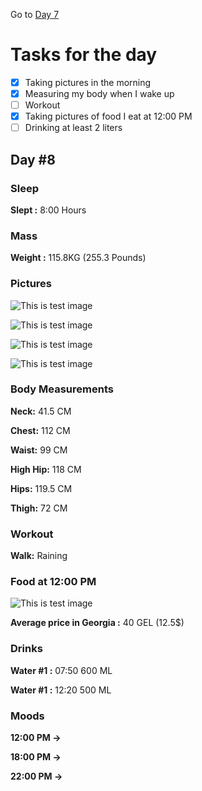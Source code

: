 Go to [Day 7](https://groot.ge/day7)

# Tasks for the day

- [x] Taking pictures in the morning
- [x] Measuring my body when I wake up
- [ ] Workout
- [x] Taking pictures of food I eat at 12:00 PM
- [ ] Drinking at least 2 liters

## Day #8

### Sleep

**Slept :** 8:00 Hours

### Mass

**Weight :** 115.8KG (255.3 Pounds)

### Pictures

![This is test image](./assets/8/front.jpg)

![This is test image](./assets/8/left.jpg)

![This is test image](./assets/8/back.jpg)

![This is test image](./assets/8/right.jpg)

### Body Measurements

**Neck:** 41.5 CM

**Chest:** 112 CM

**Waist:** 99 CM

**High Hip:** 118 CM

**Hips:** 119.5 CM

**Thigh:** 72 CM

### Workout

**Walk:** Raining

### Food at 12:00 PM

![This is test image](./assets/8/food.jpg)

**Average price in Georgia :** 40 GEL (12.5$)

### Drinks

**Water #1 :** 07:50 600 ML

**Water #1 :** 12:20 500 ML

### Moods

**12:00 PM ->**

**18:00 PM ->**

**22:00 PM ->**
